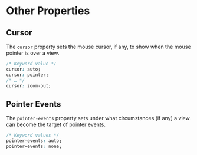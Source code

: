# Other Properties

## Cursor

The `cursor` property sets the mouse cursor, if any, to show when the mouse pointer is over a view.

```css
/* Keyword value */
cursor: auto;
cursor: pointer;
/* … */
cursor: zoom-out;
```

## Pointer Events

The `pointer-events` property sets under what circumstances (if any) a view can become the target of pointer events.

```css
/* Keyword values */
pointer-events: auto;
pointer-events: none;
```